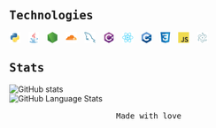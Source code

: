## <samp>Technologies</samp>
<span style="display: inline-block; margin-right: 10px;">
  <img src="https://raw.githubusercontent.com/devicons/devicon/master/icons/python/python-original.svg" width="20" alt="Python">
</span>
<span style="display: inline-block; margin-right: 10px;">
  <img src="https://raw.githubusercontent.com/devicons/devicon/master/icons/java/java-original.svg" width="20" alt="Java">
</span>
<span style="display: inline-block; margin-right: 10px;">
  <img src="https://raw.githubusercontent.com/devicons/devicon/master/icons/nodejs/nodejs-original.svg" width="20" alt="Node.js">
</span>
<span style="display: inline-block; margin-right: 10px;">
  <img src="https://raw.githubusercontent.com/devicons/devicon/master/icons/cloudflare/cloudflare-original.svg" width="20" alt="Cloudflare">
</span>
<span style="display: inline-block; margin-right: 10px;">
  <img src="https://raw.githubusercontent.com/devicons/devicon/master/icons/mysql/mysql-original.svg" width="20" alt="MySQL">
</span>
<span style="display: inline-block; margin-right: 10px;">
  <img src="https://raw.githubusercontent.com/devicons/devicon/master/icons/csharp/csharp-original.svg" width="20" alt="C#">
</span>
<span style="display: inline-block; margin-right: 10px;">
  <img src="https://raw.githubusercontent.com/devicons/devicon/master/icons/react/react-original.svg" width="20" alt="React">
</span>
<span style="display: inline-block; margin-right: 10px;">
  <img src="https://raw.githubusercontent.com/devicons/devicon/master/icons/cplusplus/cplusplus-original.svg" width="20" alt="C++">
</span>
<span style="display: inline-block; margin-right: 10px;">
  <img src="https://raw.githubusercontent.com/devicons/devicon/master/icons/css3/css3-original.svg" width="20" alt="CSS">
</span>
<span style="display: inline-block; margin-right: 10px;">
  <img src="https://raw.githubusercontent.com/devicons/devicon/master/icons/javascript/javascript-original.svg" width="20" alt="JavaScript">
</span>
<span style="display: inline-block; margin-right: 10px;">
  <img src="https://raw.githubusercontent.com/devicons/devicon/master/icons/electron/electron-original.svg" width="20" alt="Electron">
</span>

## <samp>Stats</samp>
<img src="https://github-readme-stats.vercel.app/api?username=cryomant&show_icons=true&theme=dark" alt="GitHub stats" />
<br>
<img src="https://github-readme-stats.vercel.app/api/top-langs/?username=cryomant&theme=dark&layout=compact" alt="GitHub Language Stats" />


<p style="text-align: center;"><samp>Made with love</samp></p>
